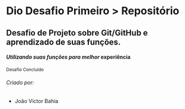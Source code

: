 # Dio Desafio Primeiro > Repositório

## Desafio de Projeto sobre Git/GitHub e aprendizado de suas funções.

#### _Utilizando suas funções para melhor_ **experiência**

<sub>Desafio Concluído</sub>

###### Criado por:
- João Victor Bahia

